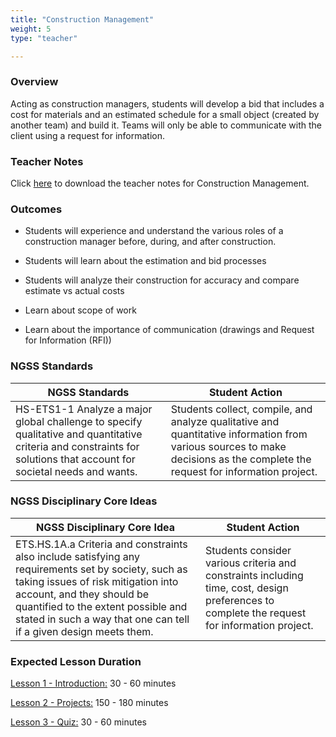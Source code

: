 ```yaml
---
title: "Construction Management"
weight: 5
type: "teacher" 

---
```


### Overview
Acting as construction managers, students will develop a bid that includes a cost for materials and an estimated schedule for a small object (created by another team) and build it. Teams will only be able to communicate with the client using a request for information. 

### Teacher Notes

Click <a href="https://docs.google.com/document/d/1oQpLSlV3COnyH5WqNfXagnkYPqCFbIpfI4D8ewLP_1w/edit?usp=sharing" target="_blank">here</a> to download the teacher notes for Construction Management.

### Outcomes

* Students will experience and understand the various roles of a construction manager before, during, and after construction.

* Students will learn about the estimation and bid processes

* Students will analyze their construction for accuracy and compare estimate vs actual costs

* Learn about scope of work

* Learn about the importance of communication (drawings and Request for Information (RFI))

### NGSS Standards

| NGSS Standards                                                                                                                                                       | Student Action                                                                                                                                                              |
| -------------------------------------------------------------------------------------------------------------------------------------------------------------------- | --------------------------------------------------------------------------------------------------------------------------------------------------------------------------- |
| HS-ETS1-1 Analyze a major global challenge to specify qualitative and quantitative criteria and constraints for solutions that account for societal needs and wants. | Students collect, compile, and analyze qualitative and quantitative information from various sources to make decisions as the complete the request for information project. |

### NGSS Disciplinary Core Ideas

| NGSS Disciplinary Core Idea                                                                                                                                                                                                                                                        | Student Action                                                                                                                               |
| ---------------------------------------------------------------------------------------------------------------------------------------------------------------------------------------------------------------------------------------------------------------------------------- | -------------------------------------------------------------------------------------------------------------------------------------------- |
| ETS.HS.1A.a Criteria and constraints also include satisfying any requirements set by society, such as taking issues of risk mitigation into account, and they should be quantified to the extent possible and stated in such a way that one can tell if a given design meets them. | Students consider various criteria and constraints including time, cost, design preferences to complete the request for information project. |

### Expected Lesson Duration

[Lesson 1 - Introduction:](./1_lesson_1/) 30 - 60 minutes

[Lesson 2 - Projects:](./2_lesson_2/) 150 - 180 minutes

[Lesson 3 - Quiz:](./3_lesson_3/) 30 - 60 minutes
